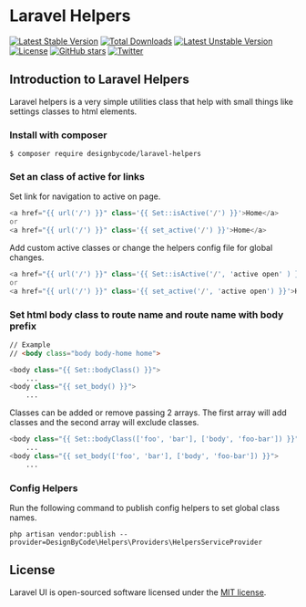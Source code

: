 # Laravel Helpers

[![Latest Stable Version](https://poser.pugx.org/designbycode/laravel-helpers/v/stable)](https://packagist.org/packages/designbycode/laravel-helpers)
[![Total Downloads](https://poser.pugx.org/designbycode/laravel-helpers/downloads)](https://packagist.org/packages/designbycode/laravel-helpers)
[![Latest Unstable Version](https://poser.pugx.org/designbycode/laravel-helpers/v/unstable)](https://packagist.org/packages/designbycode/laravel-helpers)
[![License](https://poser.pugx.org/designbycode/laravel-helpers/license)](https://packagist.org/packages/designbycode/laravel-helpers)
[![GitHub stars](https://img.shields.io/github/stars/DesignByCode/laravel-helpers?style=social)](https://github.com/DesignByCode/Laravel-Helpers/stargazers)
[![Twitter](https://img.shields.io/twitter/url?style=social&url=https%3A%2F%2Ftwitter.com%2FDesign_By_Code)](https://twitter.com/intent/tweet?text=Wow:&url=https%3A%2F%2Fgithub.com%2FDesignByCode%2FLaravel-Helpers)

## Introduction to Laravel Helpers
Laravel helpers is a very simple utilities class that help with small things like settings classes to html elements.

### Install with composer
```
$ composer require designbycode/laravel-helpers
```


### Set an class of active for links
Set link for navigation to active on page.
```php
<a href="{{ url('/') }}" class='{{ Set::isActive('/') }}'>Home</a>
or
<a href="{{ url('/') }}" class='{{ set_active('/') }}'>Home</a>
```
Add custom active classes or change the helpers config file for global changes.

```php
<a href="{{ url('/') }}" class='{{ Set::isActive('/', 'active open' ) }}'>Home</a>
or
<a href="{{ url('/') }}" class='{{ set_active('/', 'active open') }}'>Home</a>
```
### Set html body class to route name and route name with body prefix

```html 
// Example
// <body class="body body-home home">
```

```php
<body class="{{ Set::bodyClass() }}">
    ...
<body class="{{ set_body() }}">
    ...
```

Classes can be added or remove passing 2 arrays. The first array will add classes and the second array will exclude classes. 
```php
<body class="{{ Set::bodyClass(['foo', 'bar'], ['body', 'foo-bar']) }}">
    ...
<body class="{{ set_body(['foo', 'bar'], ['body', 'foo-bar']) }}">
    ...
```

### Config Helpers
Run the following command to publish config helpers to set global class names.
```
php artisan vendor:publish --provider=DesignByCode\Helpers\Providers\HelpersServiceProvider
```

## License

Laravel UI is open-sourced software licensed under the [MIT license](https://opensource.org/licenses/MIT).

